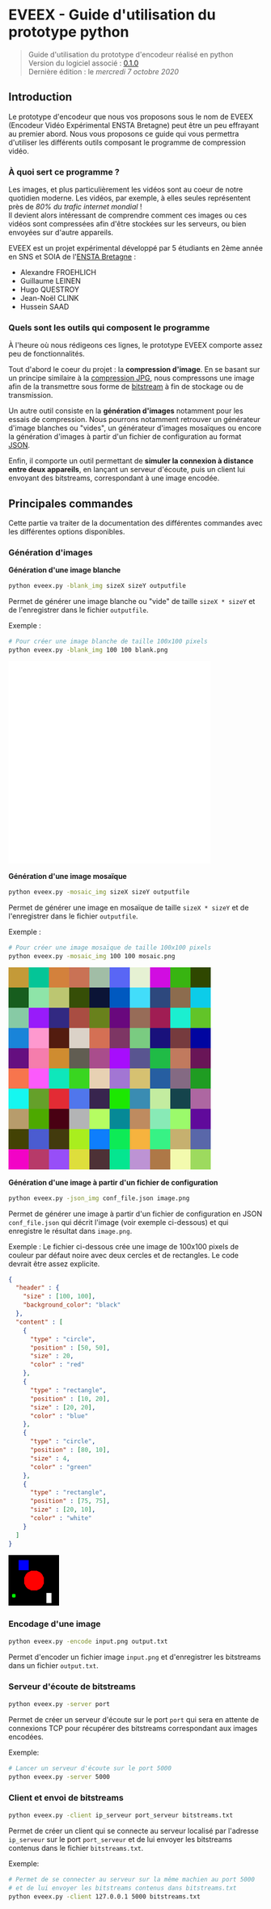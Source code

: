 # EVEEX - Guide d'utilisation du prototype python

> Guide d'utilisation du prototype d'encodeur réalisé en python  
> Version du logiciel associé : [0.1.0](https://github.com/EVEEX-Project/EVEEX-Code)  
> Dernière édition : le *mercredi 7 octobre 2020*

## Introduction 

Le prototype d'encodeur que nous vos proposons sous le nom de EVEEX (Encodeur Vidéo Expérimental ENSTA Bretagne) peut être un peu effrayant au premier abord. Nous vous proposons ce guide qui vous permettra d'utiliser les différents outils composant le programme de compression vidéo.

### À quoi sert ce programme ?

Les images, et plus particulièrement les vidéos sont au coeur de notre quotidien moderne. Les vidéos, par exemple, à elles seules représentent près de *80% du trafic internet mondial* !  
Il devient alors intéressant de comprendre comment ces images ou ces vidéos sont compressées afin d'être stockées sur les serveurs, ou bien envoyées sur d'autre appareils.

EVEEX est un projet expérimental développé par 5 étudiants en 2ème année en SNS et SOIA de l'[ENSTA Bretagne](https://www.ensta-bretagne.fr/fr) :

* Alexandre FROEHLICH
* Guillaume LEINEN
* Hugo QUESTROY
* Jean-Noël CLINK
* Hussein SAAD

### Quels sont les outils qui composent le programme

À l'heure où nous rédigeons ces lignes, le prototype EVEEX comporte assez peu de fonctionnalités.

Tout d'abord le coeur du projet : la **compression d'image**. En se basant sur un principe similaire à la [compression JPG](https://fr.wikipedia.org/wiki/JPEG#La_compression_JPEG), nous compressons une image afin de la transmettre sous forme de [bitstream](https://en.wikipedia.org/wiki/Bitstream) à fin de stockage ou de transmission.

Un autre outil consiste en la **génération d'images** notamment pour les essais de compression. Nous pourrons notamment retrouver un générateur d'image blanches ou "vides", un générateur d'images mosaïques ou encore la génération d'images à partir d'un fichier de configuration au format [JSON](https://en.wikipedia.org/wiki/JSON).

Enfin, il comporte un outil permettant de **simuler la connexion à distance entre deux appareils**, en lançant un serveur d'écoute, puis un client lui envoyant des bitstreams, correspondant à une image encodée.

## Principales commandes 

Cette partie va traiter de la documentation des différentes commandes avec les différentes options disponibles.

### Génération d'images

**Génération d'une image blanche**

```bash
python eveex.py -blank_img sizeX sizeY outputfile
```

Permet de générer une image blanche ou "vide" de taille `sizeX * sizeY` et de l'enregistrer dans le fichier `outputfile`.

Exemple :
```bash
# Pour créer une image blanche de taille 100x100 pixels
python eveex.py -blank_img 100 100 blank.png
```

![Exemple d'image blanche](python_user_guide_img/blank.png)

**Génération d'une image mosaïque**

```bash
python eveex.py -mosaic_img sizeX sizeY outputfile
```

Permet de générer une image en mosaïque de taille `sizeX * sizeY` et de l'enregistrer dans le fichier `outputfile`.

Exemple :
```bash
# Pour créer une image mosaïque de taille 100x100 pixels
python eveex.py -mosaic_img 100 100 mosaic.png
```

![Exemple d'image mosaïque](python_user_guide_img/mosaic.png)

**Génération d'une image à partir d'un fichier de configuration**

```bash
python eveex.py -json_img conf_file.json image.png
```

Permet de générer une image à partir d'un fichier de configuration en JSON `conf_file.json` qui décrit l'image (voir exemple ci-dessous) et qui enregistre le résultat dans `image.png`.

Exemple : Le fichier ci-dessous crée une image de 100x100 pixels de couleur par défaut noire avec deux cercles et de rectangles. Le code devrait être assez explicite.
```json
{
  "header" : {
    "size" : [100, 100],
    "background_color": "black"
  },
  "content" : [
    {
      "type" : "circle",
      "position" : [50, 50],
      "size" : 20,
      "color" : "red"
    },
    {
      "type" : "rectangle",
      "position" : [10, 20],
      "size" : [20, 20],
      "color" : "blue"
    },
    {
      "type" : "circle",
      "position" : [80, 10],
      "size" : 4,
      "color" : "green"
    },
    {
      "type" : "rectangle",
      "position" : [75, 75],
      "size" : [20, 10],
      "color" : "white"
    }
  ]
}
```

![Exemple d'image à partir d'un fichier JSON](python_user_guide_img/json_img.png)

### Encodage d'une image

```bash
python eveex.py -encode input.png output.txt
```

Permet d'encoder un fichier image `input.png` et d'enregistrer les bitstreams dans un fichier `output.txt`.


### Serveur d'écoute de bitstreams

```bash
python eveex.py -server port
```

Permet de créer un serveur d'écoute sur le port `port` qui sera en attente de connexions TCP pour récupérer des bitstreams correspondant aux images encodées.

Exemple:
```bash
# Lancer un serveur d'écoute sur le port 5000
python eveex.py -server 5000
```

### Client et envoi de bitstreams

```bash
python eveex.py -client ip_serveur port_serveur bitstreams.txt
```

Permet de créer un client qui se connecte au serveur localisé par l'adresse `ip_serveur` sur le port `port_serveur` et de lui envoyer les bitstreams contenus dans le fichier `bitstreams.txt`.

Exemple:
```bash
# Permet de se connecter au serveur sur la même machien au port 5000
# et de lui envoyer les bitstreams contenus dans bitstreams.txt
python eveex.py -client 127.0.0.1 5000 bitstreams.txt
```